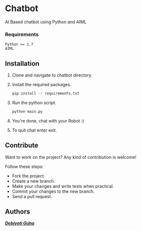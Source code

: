 # Chatbot
AI Based chatbot using Python and AIML

### Requirements
    Python >= 2.7
    AIML

## Installation

1. Clone and navigate to chatbot directory.

2. Install the required packages.
    ```bash
    pip install -r requirements.txt
    ```
3. Run the python script.
    ```bash
    python main.py
    ```
5. You're done, chat with your Robot :)
6. To quit chat enter exit.

## Contribute

Want to work on the project? Any kind of contribution is welcome!

Follow these steps:
- Fork the project.
- Create a new branch.
- Make your changes and write tests when practical.
- Commit your changes to the new branch.
- Send a pull request.

## Authors

***[Debjyoti Guha](https://github.com/debajyotiguha11/)***
